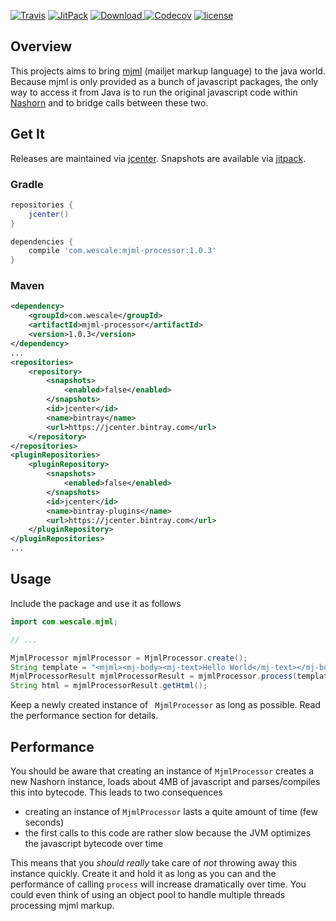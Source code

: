 [![Travis](https://img.shields.io/travis/wescalehq/mjml-processor.svg?style=flat-square)](https://travis-ci.org/wescalehq/mjml-processor)
[![JitPack](https://img.shields.io/jitpack/v/wescalehq/mjml-processor.svg?style=flat-square)](https://jitpack.io/#wescalehq/mjml-processor)
[![Download](https://api.bintray.com/packages/wescalehq/oss/mjml-processor/images/download.svg) ](https://bintray.com/wescalehq/oss/mjml-processor/_latestVersion)
[![Codecov](https://img.shields.io/codecov/c/github/wescalehq/mjml-processor.svg?style=flat-square)](https://codecov.io/gh/wescalehq/mjml-processor)
[![license](https://img.shields.io/github/license/wescalehq/mjml-processor.svg?style=flat-square)]()

## Overview

This projects aims to bring [mjml](https://mjml.io/) (mailjet markup language) to
the java world. Because mjml is only provided as a bunch of javascript packages, the only
way to access it from Java is to run the original javascript code within [Nashorn](http://www.oracle.com/technetwork/articles/java/jf14-nashorn-2126515.html)
and to bridge calls between these two.

## Get It

Releases are maintained via [jcenter](https://bintray.com/wescalehq/oss/mjml-processor). Snapshots are available via [jitpack](https://jitpack.io/#wescalehq/mjml-processor).

### Gradle

```gradle
repositories {
    jcenter()
}

dependencies {
	compile 'com.wescale:mjml-processor:1.0.3'
}
```

### Maven

```xml
<dependency>
    <groupId>com.wescale</groupId>
    <artifactId>mjml-processor</artifactId>
    <version>1.0.3</version>
</dependency>
...
<repositories>
    <repository>
        <snapshots>
            <enabled>false</enabled>
        </snapshots>
        <id>jcenter</id>
        <name>bintray</name>
        <url>https://jcenter.bintray.com</url>
    </repository>
</repositories>
<pluginRepositories>
    <pluginRepository>
        <snapshots>
            <enabled>false</enabled>
        </snapshots>
        <id>jcenter</id>
        <name>bintray-plugins</name>
        <url>https://jcenter.bintray.com</url>
    </pluginRepository>
</pluginRepositories>
...
```

## Usage

Include the package and use it as follows

```java
import com.wescale.mjml;

// ...

MjmlProcessor mjmlProcessor = MjmlProcessor.create();
String template = "<mjml><mj-body><mj-text>Hello World</mj-text></mj-body></mjml>";
MjmlProcessorResult mjmlProcessorResult = mjmlProcessor.process(template);
String html = mjmlProcessorResult.getHtml();
```

Keep a newly created instance of ` MjmlProcessor` as long as possible. Read the performance section for details.

## Performance

You should be aware that creating an instance of `MjmlProcessor` creates a new Nashorn instance,
loads about 4MB of javascript and parses/compiles this into bytecode. This leads to two consequences
* creating an instance of `MjmlProcessor` lasts a quite amount of time (few seconds)
* the first calls to this code are rather slow because the JVM optimizes the javascript bytecode over time

This means that you *should really* take care of *not* throwing away this instance quickly. Create it and
hold it as long as you can and the performance of calling `process` will increase dramatically over time.
You could even think of using an object pool to handle multiple threads processing mjml markup.
